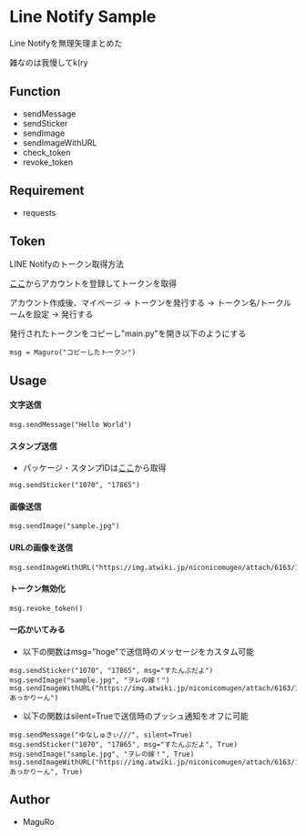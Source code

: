 # Line Notify Sample

Line Notifyを無理矢理まとめた

雑なのは我慢してk(ry

## Function
- sendMessage
- sendSticker
- sendImage
- sendImageWithURL
- check_token
- revoke_token

## Requirement

* requests

## Token
LINE Notifyのトークン取得方法

[ここ](https://notify-bot.line.me/ja/)からアカウントを登録してトークンを取得

アカウント作成後、マイページ -> トークンを発行する -> トークン名/トークルームを設定 -> 発行する

発行されたトークンをコピーし"main.py"を開き以下のようにする

```
msg = Maguro("コピーしたトークン")
```

## Usage

#### 文字送信
```
msg.sendMessage("Hello World")
```
#### スタンプ送信
* パッケージ・スタンプIDは[ここ](https://developers.line.biz/ja/docs/messaging-api/sticker-list/)から取得

```
msg.sendSticker("1070", "17865")
```
#### 画像送信
```
msg.sendImage("sample.jpg")
```
#### URLの画像を送信
```
msg.sendImageWithURL("https://img.atwiki.jp/niconicomugen/attach/6163/12458/akr.png")
```
#### トークン無効化
```
msg.revoke_token()
```
#### 一応かいてみる
* 以下の関数はmsg="hoge"で送信時のメッセージをカスタム可能
```
msg.sendSticker("1070", "17865", msg="すたんぷだよ")
msg.sendImage("sample.jpg", "ヲレの嫁！")
msg.sendImageWithURL("https://img.atwiki.jp/niconicomugen/attach/6163/12458/akr.png", あっかりーん")
```

* 以下の関数はsilent=Trueで送信時のプッシュ通知をオフに可能
```
msg.sendMessage("ゆなしゅきぃ///", silent=True)
msg.sendSticker("1070", "17865", msg="すたんぷだよ", True)
msg.sendImage("sample.jpg", "ヲレの嫁！", True)
msg.sendImageWithURL("https://img.atwiki.jp/niconicomugen/attach/6163/12458/akr.png", あっかりーん", True)
```

## Author

* MaguRo

